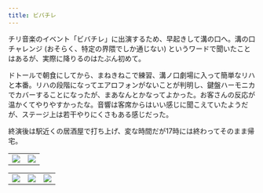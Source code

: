 ```yaml
---
title: ビバチレ
---
```


チリ音楽のイベント「ビバチレ」に出演するため、早起きして溝の口へ。溝の口チャレンジ (おそらく、特定の界隈でしか通じない) というワードで聞いたことはあるが、実際に降りるのはたぶん初めて。

ドトールで朝食にしてから、まねきねこで練習、溝ノ口劇場に入って簡単なリハと本番。リハの段階になってエアロフォンがないことが判明し、鍵盤ハーモニカでカバーすることになったが、まあなんとかなってよかった。お客さんの反応が温かくてやりやすかったな。音響は客席からはいい感じに聞こえていたようだが、ステージ上は若干やりにくさもある感じだった。

終演後は駅近くの居酒屋で打ち上げ、変な時間だが17時には終わってそのまま帰宅。

<table>
  <tr>
    <td><img class="top" src="https://photos.apkas.net/medium/202506/20250614-3X000553.webp" /></td>
    <td><img class="top" src="https://photos.apkas.net/medium/202506/20250614-3X000556.webp" /></td>
  </tr>
</table>
<table>
  <tr>
    <td><img class="bottom" src="https://photos.apkas.net/medium/202506/20250614-AR500119.webp" /></td>
    <td><img class="bottom" src="https://photos.apkas.net/medium/202506/20250614-AR500121.webp" /></td>
    <td><img class="bottom" src="https://photos.apkas.net/medium/202506/20250614-AR500127.webp" /></td>
  </tr>
</table>
